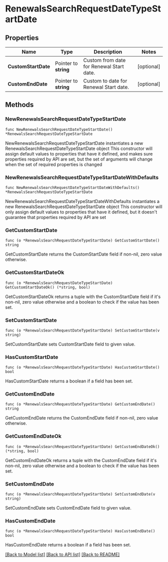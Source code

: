 # RenewalsSearchRequestDateTypeStartDate

## Properties

Name | Type | Description | Notes
------------ | ------------- | ------------- | -------------
**CustomStartDate** | Pointer to **string** | Custom from date for Renewal Start date. | [optional] 
**CustomEndDate** | Pointer to **string** | Custom to date for Renewal Start date. | [optional] 

## Methods

### NewRenewalsSearchRequestDateTypeStartDate

`func NewRenewalsSearchRequestDateTypeStartDate() *RenewalsSearchRequestDateTypeStartDate`

NewRenewalsSearchRequestDateTypeStartDate instantiates a new RenewalsSearchRequestDateTypeStartDate object
This constructor will assign default values to properties that have it defined,
and makes sure properties required by API are set, but the set of arguments
will change when the set of required properties is changed

### NewRenewalsSearchRequestDateTypeStartDateWithDefaults

`func NewRenewalsSearchRequestDateTypeStartDateWithDefaults() *RenewalsSearchRequestDateTypeStartDate`

NewRenewalsSearchRequestDateTypeStartDateWithDefaults instantiates a new RenewalsSearchRequestDateTypeStartDate object
This constructor will only assign default values to properties that have it defined,
but it doesn't guarantee that properties required by API are set

### GetCustomStartDate

`func (o *RenewalsSearchRequestDateTypeStartDate) GetCustomStartDate() string`

GetCustomStartDate returns the CustomStartDate field if non-nil, zero value otherwise.

### GetCustomStartDateOk

`func (o *RenewalsSearchRequestDateTypeStartDate) GetCustomStartDateOk() (*string, bool)`

GetCustomStartDateOk returns a tuple with the CustomStartDate field if it's non-nil, zero value otherwise
and a boolean to check if the value has been set.

### SetCustomStartDate

`func (o *RenewalsSearchRequestDateTypeStartDate) SetCustomStartDate(v string)`

SetCustomStartDate sets CustomStartDate field to given value.

### HasCustomStartDate

`func (o *RenewalsSearchRequestDateTypeStartDate) HasCustomStartDate() bool`

HasCustomStartDate returns a boolean if a field has been set.

### GetCustomEndDate

`func (o *RenewalsSearchRequestDateTypeStartDate) GetCustomEndDate() string`

GetCustomEndDate returns the CustomEndDate field if non-nil, zero value otherwise.

### GetCustomEndDateOk

`func (o *RenewalsSearchRequestDateTypeStartDate) GetCustomEndDateOk() (*string, bool)`

GetCustomEndDateOk returns a tuple with the CustomEndDate field if it's non-nil, zero value otherwise
and a boolean to check if the value has been set.

### SetCustomEndDate

`func (o *RenewalsSearchRequestDateTypeStartDate) SetCustomEndDate(v string)`

SetCustomEndDate sets CustomEndDate field to given value.

### HasCustomEndDate

`func (o *RenewalsSearchRequestDateTypeStartDate) HasCustomEndDate() bool`

HasCustomEndDate returns a boolean if a field has been set.


[[Back to Model list]](../README.md#documentation-for-models) [[Back to API list]](../README.md#documentation-for-api-endpoints) [[Back to README]](../README.md)


